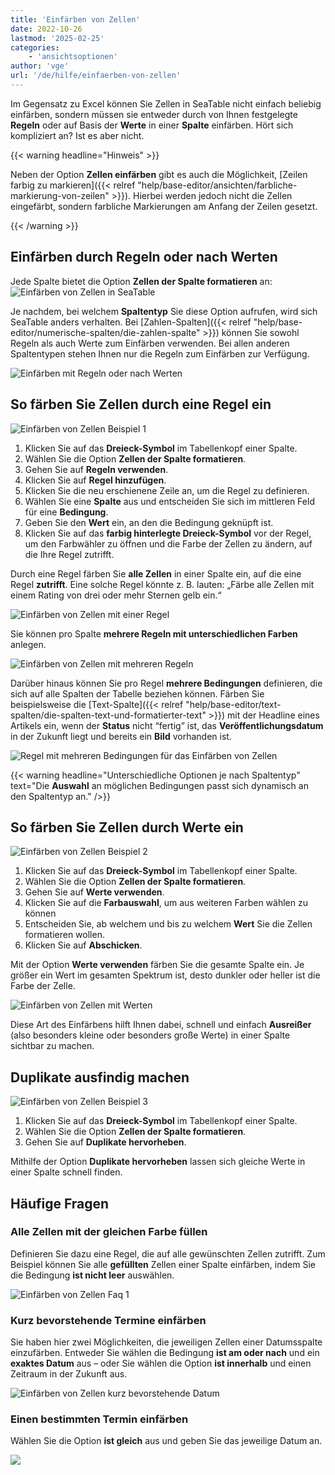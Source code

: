 ```yaml
---
title: 'Einfärben von Zellen'
date: 2022-10-26
lastmod: '2025-02-25'
categories:
    - 'ansichtsoptionen'
author: 'vge'
url: '/de/hilfe/einfaerben-von-zellen'
---
```


Im Gegensatz zu Excel können Sie Zellen in SeaTable nicht einfach beliebig einfärben, sondern müssen sie entweder durch von Ihnen festgelegte **Regeln** oder auf Basis der **Werte** in einer **Spalte** einfärben. Hört sich kompliziert an? Ist es aber nicht.

{{< warning  headline="Hinweis" >}}

Neben der Option **Zellen einfärben** gibt es auch die Möglichkeit, [Zeilen farbig zu markieren]({{< relref "help/base-editor/ansichten/farbliche-markierung-von-zeilen" >}}). Hierbei werden jedoch nicht die Zellen eingefärbt, sondern farbliche Markierungen am Anfang der Zeilen gesetzt.

{{< /warning >}}

## Einfärben durch Regeln oder nach Werten

Jede Spalte bietet die Option **Zellen der Spalte formatieren** an: ![Einfärben von Zellen in SeaTable](images/color-cells.png)

Je nachdem, bei welchem **Spaltentyp** Sie diese Option aufrufen, wird sich SeaTable anders verhalten. Bei [Zahlen-Spalten]({{< relref "help/base-editor/numerische-spalten/die-zahlen-spalte" >}}) können Sie sowohl Regeln als auch Werte zum Einfärben verwenden. Bei allen anderen Spaltentypen stehen Ihnen nur die Regeln zum Einfärben zur Verfügung.

![Einfärben mit Regeln oder nach Werten](images/color-cells-rules-values.png)

## So färben Sie Zellen durch eine Regel ein

![Einfärben von Zellen Beispiel 1](images/einfaerben-von-zellen-beispiel-1-1.gif)

1. Klicken Sie auf das **Dreieck-Symbol** im Tabellenkopf einer Spalte.
2. Wählen Sie die Option **Zellen der Spalte formatieren**.
3. Gehen Sie auf **Regeln verwenden**.
4. Klicken Sie auf **Regel hinzufügen**.
5. Klicken Sie die neu erschienene Zeile an, um die Regel zu definieren.
6. Wählen Sie eine **Spalte** aus und entscheiden Sie sich im mittleren Feld für eine **Bedingung**.
7. Geben Sie den **Wert** ein, an den die Bedingung geknüpft ist.
8. Klicken Sie auf das **farbig hinterlegte Dreieck-Symbol** vor der Regel, um den Farbwähler zu öffnen und die Farbe der Zellen zu ändern, auf die Ihre Regel zutrifft.

Durch eine Regel färben Sie **alle Zellen** in einer Spalte ein, auf die eine Regel **zutrifft**. Eine solche Regel könnte z. B. lauten: „Färbe alle Zellen mit einem Rating von drei oder mehr Sternen gelb ein.“

![Einfärben von Zellen mit einer Regel](images/Einfaerben-von-Zellen-mit-einer-Regel.png)

Sie können pro Spalte **mehrere Regeln mit unterschiedlichen Farben** anlegen.

![Einfärben von Zellen mit mehreren Regeln](images/Einfaerben-von-Zellen-mit-mehreren-Regeln.png)

Darüber hinaus können Sie pro Regel **mehrere Bedingungen** definieren, die sich auf alle Spalten der Tabelle beziehen können. Färben Sie beispielsweise die [Text-Spalte]({{< relref "help/base-editor/text-spalten/die-spalten-text-und-formatierter-text" >}}) mit der Headline eines Artikels ein, wenn der **Status** nicht “fertig” ist, das **Veröffentlichungsdatum** in der Zukunft liegt und bereits ein **Bild** vorhanden ist.

![Regel mit mehreren Bedingungen für das Einfärben von Zellen](images/Regel-mit-mehreren-Bedingungen-fuer-die-farbliche-Zeilenmarkierung.png)

{{< warning  headline="Unterschiedliche Optionen je nach Spaltentyp"  text="Die **Auswahl** an möglichen Bedingungen passt sich dynamisch an den Spaltentyp an." />}}

## So färben Sie Zellen durch Werte ein

![Einfärben von Zellen Beispiel 2](images/einfaerben-von-zellen-beispiel-2-1.gif)

1. Klicken Sie auf das **Dreieck-Symbol** im Tabellenkopf einer Spalte.
2. Wählen Sie die Option **Zellen der Spalte formatieren**.
3. Gehen Sie auf **Werte verwenden**.
4. Klicken Sie auf die **Farbauswahl**, um aus weiteren Farben wählen zu können
5. Entscheiden Sie, ab welchem und bis zu welchem **Wert** Sie die Zellen formatieren wollen.
6. Klicken Sie auf **Abschicken**.

Mit der Option **Werte verwenden** färben Sie die gesamte Spalte ein. Je größer ein Wert im gesamten Spektrum ist, desto dunkler oder heller ist die Farbe der Zelle.

![Einfärben von Zellen mit Werten](images/einfaerben-von-zellen-2.png)

Diese Art des Einfärbens hilft Ihnen dabei, schnell und einfach **Ausreißer** (also besonders kleine oder besonders große Werte) in einer Spalte sichtbar zu machen.

## Duplikate ausfindig machen

![Einfärben von Zellen Beispiel 3](images/einfaerben-von-zellen-beispiel-3.gif)

1. Klicken Sie auf das **Dreieck-Symbol** im Tabellenkopf einer Spalte.
2. Wählen Sie die Option **Zellen der Spalte formatieren**.
3. Gehen Sie auf **Duplikate hervorheben**.

Mithilfe der Option **Duplikate hervorheben** lassen sich gleiche Werte in einer Spalte schnell finden.

## Häufige Fragen

### Alle Zellen mit der gleichen Farbe füllen

Definieren Sie dazu eine Regel, die auf alle gewünschten Zellen zutrifft. Zum Beispiel können Sie alle **gefüllten** Zellen einer Spalte einfärben, indem Sie die Bedingung **ist nicht leer** auswählen.

![Einfärben von Zellen Faq 1](images/einfaerben-von-zellen-6.png)

### Kurz bevorstehende Termine einfärben

Sie haben hier zwei Möglichkeiten, die jeweiligen Zellen einer Datumsspalte einzufärben. Entweder Sie wählen die Bedingung **ist am oder nach** und ein **exaktes Datum** aus – oder Sie wählen die Option **ist innerhalb** und einen Zeitraum in der Zukunft aus.

![Einfärben von Zellen kurz bevorstehende Datum](images/einfaerben-von-zellen-7.png)

### Einen bestimmten Termin einfärben

Wählen Sie die Option **ist gleich** aus und geben Sie das jeweilige Datum an.

![](images/einfaerben-von-zellen-8.png)
